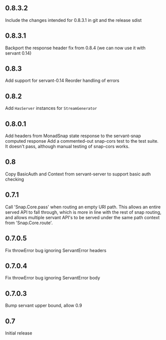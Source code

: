 0.8.3.2
-----

Include the changes intended for 0.8.3.1 in git and the release sdist

0.8.3.1
-----

Backport the response header fix from 0.8.4 (we can now use it with servant 0.14)

0.8.3
-----

Add support for servant-0.14
Reorder handling of errors

0.8.2
------

Add `HasServer` instances for `StreamGenerator`


0.8.0.1
-------

Add headers from MonadSnap state response to the servant-snap computed response
Add a commented-out snap-cors test to the test suite. It doesn't pass, although
manual testing of snap-cors works.

0.8
-------

Copy BasicAuth and Context from servant-server to support basic auth checking

0.7.1
-------

Call 'Snap.Core.pass' when routing an empty URI path. This allows an entire
served API to fall through, which is more in line with the rest of snap routing,
and allows multiple servant API's to be served under the same path context
from 'Snap.Core.route'.

0.7.0.5
-------

Fix throwError bug ignoring ServantError headers

0.7.0.4
-------

Fix throwError bug ignoring ServantError body

0.7.0.3
-------

Bump servant upper bound, allow 0.9

0.7
----

Initial release
